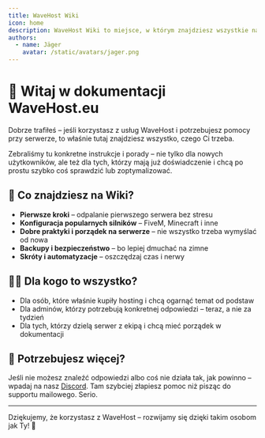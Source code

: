 ```yaml
---
title: WaveHost Wiki
icon: home
description: WaveHost Wiki to miejsce, w którym znajdziesz wszystkie najważniejsze informacje o tym, jak zarządzać swoim serwerem gier. To poradniki, wskazówki i doświadczenia innych administratorów – wszystko zebrane w jednym miejscu.
authors:
  - name: Jäger
    avatar: /static/avatars/jager.png
---
```


# 👋 Witaj w dokumentacji WaveHost.eu

Dobrze trafiłeś – jeśli korzystasz z usług WaveHost i potrzebujesz pomocy przy serwerze, to właśnie tutaj znajdziesz wszystko, czego Ci trzeba.

Zebraliśmy tu konkretne instrukcje i porady – nie tylko dla nowych użytkowników, ale też dla tych, którzy mają już doświadczenie i chcą po prostu szybko coś sprawdzić lub zoptymalizować.

## 🧭 Co znajdziesz na Wiki?

- **Pierwsze kroki** – odpalanie pierwszego serwera bez stresu
- **Konfiguracja popularnych silników** – FiveM, Minecraft i inne
- **Dobre praktyki i porządek na serwerze** – nie wszystko trzeba wymyślać od nowa
- **Backupy i bezpieczeństwo** – bo lepiej dmuchać na zimne
- **Skróty i automatyzacje** – oszczędzaj czas i nerwy

## 🙋‍♂️ Dla kogo to wszystko?

- Dla osób, które właśnie kupiły hosting i chcą ogarnąć temat od podstaw
- Dla adminów, którzy potrzebują konkretnej odpowiedzi – teraz, a nie za tydzień
- Dla tych, którzy dzielą serwer z ekipą i chcą mieć porządek w dokumentacji

## 🔗 Potrzebujesz więcej?

Jeśli nie możesz znaleźć odpowiedzi albo coś nie działa tak, jak powinno – wpadaj na nasz [Discord](https://discord.gg/wavehost). Tam szybciej złapiesz pomoc niż pisząc do supportu mailowego. Serio.

---

Dziękujemy, że korzystasz z WaveHost – rozwijamy się dzięki takim osobom jak Ty! 💙
